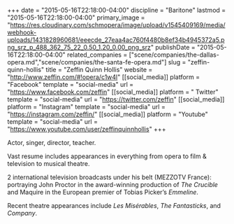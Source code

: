 +++
date = "2015-05-16T22:18:00-04:00"
discipline = "Baritone"
lastmod = "2015-05-16T22:18:00-04:00"
primary_image = "https://res.cloudinary.com/schmopera/image/upload/v1545409169/media/webhook-uploads/1431828960681/eeecde_27eaa4ac760f4480b8ef34b4945372a5.png_srz_p_488_362_75_22_0.50_1.20_0.00_png_srz"
publishDate = "2015-05-16T22:18:00-04:00"
related_companies = ["scene/companies/the-dallas-opera.md","scene/companies/the-santa-fe-opera.md"]
slug = "zeffin-quinn-hollis"
title = "Zeffin Quinn Hollis"
website = "http://www.zeffin.com/#!opera/c1w4l"
[[social_media]]
platform = "Facebook"
template = "social-media"
url = "https://www.facebook.com/zeffin"
[[social_media]]
platform = " Twitter"
template = "social-media"
url = "https://twitter.com/zeffin"
[[social_media]]
platform = "Instagram"
template = "social-media"
url = "https://instagram.com/zeffin/"
[[social_media]]
platform = "Youtube"
template = "social-media"
url = "https://www.youtube.com/user/zeffinquinnhollis"
+++

Actor, singer, director, teacher.
 
Vast resume includes appearances in everything from opera to film & television to musical theatre.
 
2 international television broadcasts under his belt (MEZZOTV France): portraying John Proctor in the award-winning production of *The Crucible* and Maquire in the European premier of Tobias Picker’s *Emmeline*. 
 
Recent theatre appearances include *Les Misérables*, *The Fantasticks*, and *Company*.
